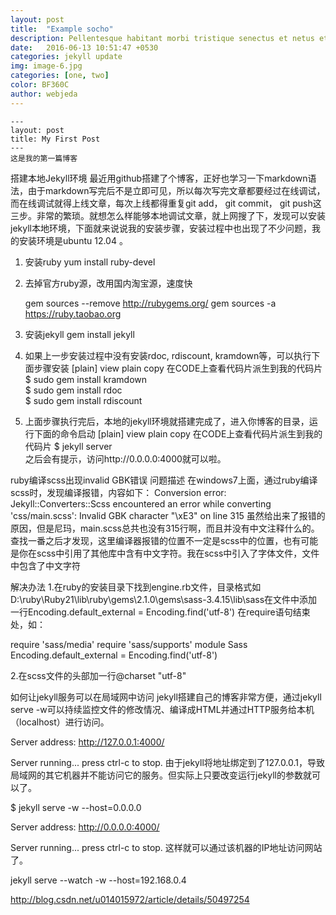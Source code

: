 ```yaml
---
layout: post
title:  "Example socho"
description: Pellentesque habitant morbi tristique senectus et netus et malesuada fames ac turpis egestas. Duis vehicula tincidunt lacus nec fringilla. Morbi molestie fringilla laoreet. Vestibulum venenatis ante in imperdiet venenatis. 
date:   2016-06-13 10:51:47 +0530
categories: jekyll update
img: image-6.jpg
categories: [one, two]
color: BF360C
author: webjeda
---
```


    ---
    layout: post
    title: My First Post
    ---
    这是我的第一篇博客
搭建本地Jekyll环境
最近用github搭建了个博客，正好也学习一下markdown语法，由于markdown写完后不是立即可见，所以每次写完文章都要经过在线调试，而在线调试就得上线文章，每次上线都得重复git add， git commit， git push这三步。非常的繁琐。就想怎么样能够本地调试文章，就上网搜了下，发现可以安装jekyll本地环境，下面就来说说我的安装步骤，安装过程中也出现了不少问题，我的安装环境是ubuntu 12.04 。
1. 安装ruby
yum install ruby-devel
2. 去掉官方ruby源，改用国内淘宝源，速度快

	gem sources --remove http://rubygems.org/
	gem sources -a https://ruby.taobao.org
 
 
4. 安装jekyll
gem install jekyll
5. 如果上一步安装过程中没有安装rdoc, rdiscount, kramdown等，可以执行下面步骤安装
[plain] view plain copy 在CODE上查看代码片派生到我的代码片
$ sudo gem install kramdown  
$ sudo gem install rdoc  
$ sudo gem install rdiscount  
6. 上面步骤执行完后，本地的jekyll环境就搭建完成了，进入你博客的目录，运行下面的命令启动
[plain] view plain copy 在CODE上查看代码片派生到我的代码片
$ jekyll server  
之后会有提示，访问http://0.0.0.0:4000就可以啦。



ruby编译scss出现invalid GBK错误
问题描述
在windows7上面，通过ruby编译scss时，发现编译报错，内容如下：
Conversion error: Jekyll::Converters::Scss encountered an error while converting 'css/main.scss':
                         Invalid GBK character "\xE3" on line 315
虽然给出来了报错的原因，但是尼玛，main.scss总共也没有315行啊，而且并没有中文注释什么的。查找一番之后才发现，这里编译器报错的位置不一定是scss中的位置，也有可能是你在scss中引用了其他库中含有中文字符。我在scss中引入了字体文件，文件中包含了中文字符

解决办法
1.在ruby的安装目录下找到engine.rb文件，目录格式如D:\ruby\Ruby21\lib\ruby\gems\2.1.0\gems\sass-3.4.15\lib\sass在文件中添加一行Encoding.default_external = Encoding.find('utf-8')
在require语句结束处，如：

require 'sass/media'
require 'sass/supports'
module Sass   
Encoding.default_external = Encoding.find('utf-8')

2.在scss文件的头部加一行@charset "utf-8"


如何让jekyll服务可以在局域网中访问
jekyll搭建自己的博客非常方便，通过jekyll serve -w可以持续监控文件的修改情况、编译成HTML并通过HTTP服务给本机（localhost）进行访问。

Server address: http://127.0.0.1:4000/

Server running... press ctrl-c to stop.
由于jekyll将地址绑定到了127.0.0.1，导致局域网的其它机器并不能访问它的服务。但实际上只要改变运行jekyll的参数就可以了。

$ jekyll serve -w --host=0.0.0.0

Server address: http://0.0.0.0:4000/

Server running... press ctrl-c to stop.
这样就可以通过该机器的IP地址访问网站了。


jekyll serve --watch -w --host=192.168.0.4



http://blog.csdn.net/u014015972/article/details/50497254